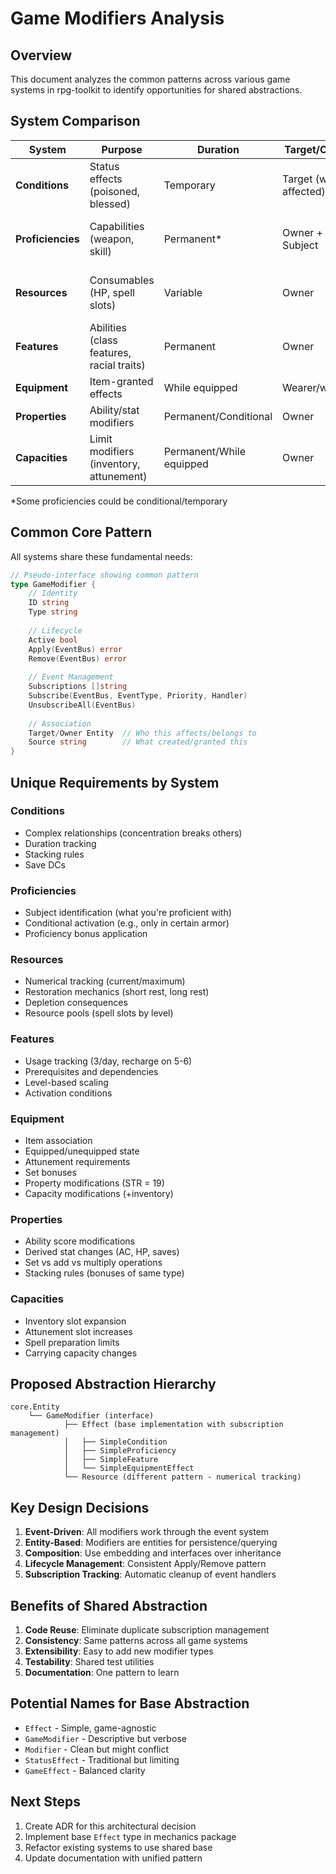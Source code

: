 # Game Modifiers Analysis

## Overview

This document analyzes the common patterns across various game systems in rpg-toolkit to identify opportunities for shared abstractions.

## System Comparison

| System | Purpose | Duration | Target/Owner | Key Features |
|--------|---------|----------|--------------|--------------|
| **Conditions** | Status effects (poisoned, blessed) | Temporary | Target (who is affected) | Relationships, concentration, auras |
| **Proficiencies** | Capabilities (weapon, skill) | Permanent* | Owner + Subject | Subject tracking, source attribution |
| **Resources** | Consumables (HP, spell slots) | Variable | Owner | Current/max values, restoration rules |
| **Features** | Abilities (class features, racial traits) | Permanent | Owner | Usage limits, prerequisites |
| **Equipment** | Item-granted effects | While equipped | Wearer/wielder | Tied to item state |
| **Properties** | Ability/stat modifiers | Permanent/Conditional | Owner | Set/modify abilities |
| **Capacities** | Limit modifiers (inventory, attunement) | Permanent/While equipped | Owner | Expand limits |

*Some proficiencies could be conditional/temporary

## Common Core Pattern

All systems share these fundamental needs:

```go
// Pseudo-interface showing common pattern
type GameModifier {
    // Identity
    ID string
    Type string
    
    // Lifecycle
    Active bool
    Apply(EventBus) error
    Remove(EventBus) error
    
    // Event Management
    Subscriptions []string
    Subscribe(EventBus, EventType, Priority, Handler)
    UnsubscribeAll(EventBus)
    
    // Association
    Target/Owner Entity  // Who this affects/belongs to
    Source string        // What created/granted this
}
```

## Unique Requirements by System

### Conditions
- Complex relationships (concentration breaks others)
- Duration tracking
- Stacking rules
- Save DCs

### Proficiencies
- Subject identification (what you're proficient with)
- Conditional activation (e.g., only in certain armor)
- Proficiency bonus application

### Resources
- Numerical tracking (current/maximum)
- Restoration mechanics (short rest, long rest)
- Depletion consequences
- Resource pools (spell slots by level)

### Features
- Usage tracking (3/day, recharge on 5-6)
- Prerequisites and dependencies
- Level-based scaling
- Activation conditions

### Equipment
- Item association
- Equipped/unequipped state
- Attunement requirements
- Set bonuses
- Property modifications (STR = 19)
- Capacity modifications (+inventory)

### Properties
- Ability score modifications
- Derived stat changes (AC, HP, saves)
- Set vs add vs multiply operations
- Stacking rules (bonuses of same type)

### Capacities  
- Inventory slot expansion
- Attunement slot increases
- Spell preparation limits
- Carrying capacity changes

## Proposed Abstraction Hierarchy

```
core.Entity
    └── GameModifier (interface)
            ├── Effect (base implementation with subscription management)
            │   ├── SimpleCondition
            │   ├── SimpleProficiency
            │   ├── SimpleFeature
            │   └── SimpleEquipmentEffect
            └── Resource (different pattern - numerical tracking)
```

## Key Design Decisions

1. **Event-Driven**: All modifiers work through the event system
2. **Entity-Based**: Modifiers are entities for persistence/querying
3. **Composition**: Use embedding and interfaces over inheritance
4. **Lifecycle Management**: Consistent Apply/Remove pattern
5. **Subscription Tracking**: Automatic cleanup of event handlers

## Benefits of Shared Abstraction

1. **Code Reuse**: Eliminate duplicate subscription management
2. **Consistency**: Same patterns across all game systems
3. **Extensibility**: Easy to add new modifier types
4. **Testability**: Shared test utilities
5. **Documentation**: One pattern to learn

## Potential Names for Base Abstraction

- `Effect` - Simple, game-agnostic
- `GameModifier` - Descriptive but verbose
- `Modifier` - Clean but might conflict
- `StatusEffect` - Traditional but limiting
- `GameEffect` - Balanced clarity

## Next Steps

1. Create ADR for this architectural decision
2. Implement base `Effect` type in mechanics package
3. Refactor existing systems to use shared base
4. Update documentation with unified pattern